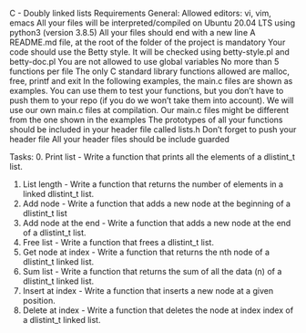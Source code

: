 C - Doubly linked lists
Requirements
General:
Allowed editors: vi, vim, emacs
All your files will be interpreted/compiled on Ubuntu 20.04 LTS using python3 (version 3.8.5)
All your files should end with a new line
A README.md file, at the root of the folder of the project is mandatory
Your code should use the Betty style. It will be checked using betty-style.pl and betty-doc.pl
You are not allowed to use global variables
No more than 5 functions per file
The only C standard library functions allowed are malloc, free, printf and exit
In the following examples, the main.c files are shown as examples. You can use them to test your functions, but you don’t have to push them to your repo (if you do we won’t take them into account). We will use our own main.c files at compilation. Our main.c files might be different from the one shown in the examples
The prototypes of all your functions should be included in your header file called lists.h
Don’t forget to push your header file
All your header files should be include guarded


Tasks:
0. Print list - Write a function that prints all the elements of a dlistint_t list.
1. List length - Write a function that returns the number of elements in a linked dlistint_t list.
2. Add node - Write a function that adds a new node at the beginning of a dlistint_t list
3. Add node at the end - Write a function that adds a new node at the end of a dlistint_t list.
4. Free list - Write a function that frees a dlistint_t list.
5. Get node at index - Write a function that returns the nth node of a dlistint_t linked list.
6. Sum list - Write a function that returns the sum of all the data (n) of a dlistint_t linked list.
7. Insert at index - Write a function that inserts a new node at a given position.
8. Delete at index - Write a function that deletes the node at index index of a dlistint_t linked list.
